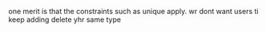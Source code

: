 one merit is that the constraints such as unique apply. wr dont want users ti keep adding delete yhr same type

